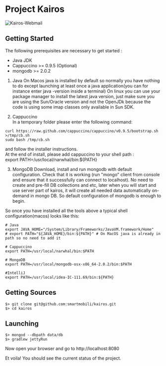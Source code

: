 Project Kairos
==============

![Kairos-Webmail](https://github.com/downloads/smartmobili/kairos/kairos_webmail_horz.png)

Getting Started
---------------
The following prerequisites are necessary to get started :

* Java JDK  
* Cappuccino >= 0.9.5 (Optional)  
* mongodb >= 2.0.2  

1) Java 
On Macos java is installed by default so normally you have nothing to do except launching at least once a java application(you can for instance enter java -version inside a terminal)
On linux you can use your package manager to install the latest java version, just make sure you are
using the Sun/Oracle version and not the OpenJDk because the code is using some imap classes only
available in Sun SDK.

2) Cappuccino  
In a temporary folder please enter the following command:  
  
`curl https://raw.github.com/cappuccino/cappuccino/v0.9.5/bootstrap.sh >/tmp/cb.sh`  
`sudo bash /tmp/cb.sh`  

and follow the installer instructions.  
At the end of install, please add cappuccino to your shell path :  
    export PATH=/usr/local/narwhal/bin:${PATH}  

3) MongoDB
Download, install and run mongodb with default configuration. Check that it is working (run "mongo" client from console and ensure that it successfully can connect to localhost).
No need to create and pre-fill DB collections and etc, later when you will start and use server part of kairos, it will create all needed data automatically on-demand in mongo DB. So default configuration of mongodb is enough to begin.


So once you have installed all the tools above a typical shell configuration(macos) looks like this:  

    # Java 
    export JAVA_HOME="/System/Library/Frameworks/JavaVM.framework/Home"
    # export PATH="${JAVA_HOME}/bin:${PATH}" # On MacOS java is already in path so no need to add it

    # Cappuccino  
    export PATH=/usr/local/narwhal/bin:$PATH  

    # MongoDB
    export PATH=/usr/local/mongodb-osx-x86_64-2.0.2/bin:$PATH  

    #IntelliJ  
    export PATH=/usr/local/idea-IC-111.69/bin:${PATH}  

Getting Sources  
---------------  
  
`$> git clone git@github.com:smartmobili/kairos.git`  
`$> cd kairos`  

Launching
---------------


`$> mongod --dbpath data/db`  
`$> gradlew jettyRun`  

Now open your browser and go to http://localhost:8080  

Et voila! You should see the current status of the project.  


